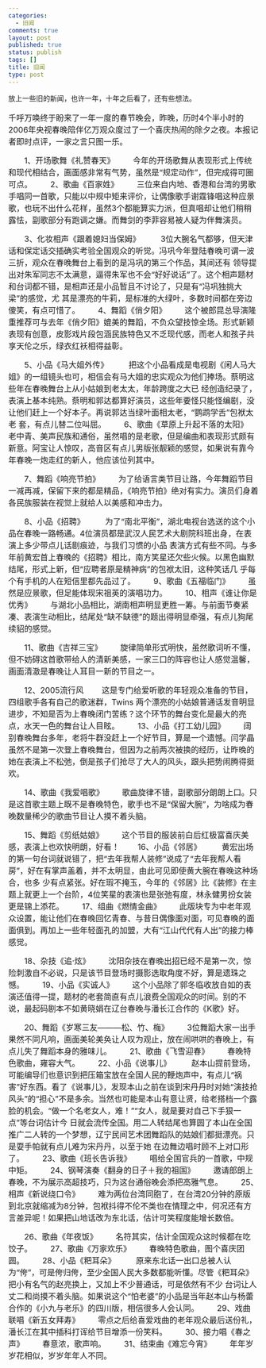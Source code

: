 ```yaml
--- 
categories: 
  - 旧闻
comments: true
layout: post
published: true
status: publish
tags: []
title: 旧闻
type: post
---
```

<div id="msgcns!3725CC0EE38B1F6!890" class="bvMsg">放上一些旧的新闻，也许一年，十年之后看了，还有些想法。<br><br><font size="3">千呼万唤终于盼来了一年一度的春节晚会，昨晚，历时4个半小时的2006年央视春晚陪伴亿万观众度过了一个喜庆热闹的除夕之夜。本报记者即时点评，一家之言只图一乐。 

 </font><font size="3">　　1、开场歌舞《礼赞春天》 
 </font><font size="3">　　今年的开场歌舞从表现形式上传统和现代相结合，画面感非常有气势，虽然是“规定动作”，但完成得可圈可点。 
 </font><font size="3">　　2、歌曲《百家姓》 
 </font><font size="3">　　三位来自内地、香港和台湾的男歌手唱同一首歌，只能以中规中矩来评价，让偶像歌手谢霆锋唱这种应景歌，也玩不出什么花样，虽然3个都能算实力派，但真唱却让他们稍稍露怯，副歌部分有跑调之嫌。而舞剑的李菲容易被人疑为伴舞演员。 

 </font><font size="3">　　3、化妆相声《跟着媳妇当保姆》 
 </font><font size="3">　
　3位大腕名气都够，但天津话和保定话交插确实考验全国观众的听觉。冯巩今年登陆春晚可谓一波三折，观众在春晚舞台上看到的是冯巩的第三个作品，其间还有
领导提出对朱军同志不太满意，逼得朱军也不会“好好说话”了。这个相声题材和台词都不错，是相声还是小品暂且不讨论了，只是有“冯巩独挑大梁”的感觉，尤
其是漂亮的牛莉，是标准的大绿叶，多数时间都在旁边傻笑，有点可惜了。 </font><font size="3">　　4、舞蹈《俏夕阳》 
 </font><font size="3">　　这个被郎昆总导演隆重推荐可与去年《俏夕阳》媲美的舞蹈，不负众望技惊全场。形式新颖表现有创意，皮影戏片段包涵民族特色又不乏现代感，而老人和孩子共享天伦之乐，绿衣红袄相得益彰。 

 </font><font size="3">　　5、小品《马大姐外传》 
 </font><font size="3">　
　把这个小品看成是电视剧《闲人马大姐》的一组镜头也可，相信会有马大姐的忠实观众为他们捧场。蔡明这些年在春晚舞台上从小姑娘到老太太，年龄跨度之大已
经创造纪录了，表演上基本纯熟。蔡明和郭达都算好演员，这些年要怪只能怪编剧，没让他们赶上一个好本子。再说郭达当绿叶面相太老，“鹦鹉学舌”包袱太老
套，有点儿替二位叫屈。 </font><font size="3">　　6、歌曲《草原上升起不落的太阳》 
 </font><font size="3">　　老中青、美声民族和通俗，虽然唱的是老歌，但是编曲和表现形式颇有新意。阿宝让人惊叹，高音区有点儿男版张靓颖的感觉，如果说有靠今年春晚一炮走红的新人，他应该位列其中。 

 </font><font size="3">　　7、舞蹈《响亮节拍》 
 </font><font size="3">　　为了给语言类节目让路，今年舞蹈节目一减再减，保留下来的都是精品，《响亮节拍》绝对有实力。演员们身着各民族服装在视觉上就给人以美感和冲击力。 

 </font><font size="3">　　8、小品《招聘》 
 </font><font size="3">　
　为了“南北平衡”，湖北电视台选送的这个小品在春晚一路畅通。4位演员都是武汉人民艺术大剧院科班出身，在表演上多少带点儿话剧痕迹，与我们习惯的小品
表演方式有些不同。与多年前黄宏首上春晚的《招聘》相比，南方笑星还欠些火候。以黑色幽默结尾，形式上新，但“应聘者原是精神病”的包袱太旧，这种笑话几
乎每个有手机的人在短信里都先品过了。 </font><font size="3">　　9、歌曲《五福临门》 
 </font><font size="3">　　虽然是应景歌，但足能体现宋祖英的演唱功力。 
 </font><font size="3">　　10、相声《谁让你是优秀》 
 </font><font size="3">　　与湖北小品相比，湖南相声明显更胜一筹。与前面节奏紧凑、表演生动相比，结尾处“缺不缺德”的题出得明显牵强，有点儿狗尾续貂的感觉。 

 </font><font size="3">　　11、歌曲《吉祥三宝》 
 </font><font size="3">　　旋律简单形式明快，虽然歌词听不懂，但不妨碍这首歌带给人的清新美感，一家三口的阵容也让人感觉温馨，画面清澈是春晚让人耳目一新的节目之一。 

 </font><font size="3">　　12、2005流行风 
 </font><font size="3">　　这是专门给爱听歌的年轻观众准备的节目，四组歌手各有自己的歌迷群，Twins 
 两个漂亮的小姑娘普通话发音明显进步，不知是否为上春晚闭门苦练？这个环节的舞台变化是最大的亮点，水天一色的舞台让人目眩。 
 </font><font size="3">　　13、小品《打工幼儿园》 
 </font><font size="3">　　阔别春晚舞台多年，老将牛群没赶上一个好节目，算是一个遗憾。闫学晶虽然不是第一次登上春晚舞台，但因为之前两次被换的经历，让昨晚的她在表演上不松弛，倒是孩子们抢尽了大人的风头，跟头把势闹腾得挺欢。 

 </font><font size="3">　　14、歌曲《我爱唱歌》 
 </font><font size="3">　　歌曲旋律不错，副歌部分朗朗上口。只是这首歌主题上既不是春晚特色，歌手也不是“保留大腕”，为啥成为春晚数量稀少的歌曲节目让人摸不着头脑。 

 </font><font size="3">　　15、舞蹈《剪纸姑娘》 
 </font><font size="3">　　这个节目的服装前白后红极富喜庆美感，表演上也欢快明朗，好看！ 
 </font><font size="3">　　16、小品《邻居》 
 </font><font size="3">　
　黄宏出场的第一句台词就说错了，把“去年我帮人装修”说成了“去年我帮人看房”，好在有掌声盖着，并不太明显，由此可见即使黄大腕在春晚这种场合，也多
少有点紧张。好在瑕不掩玉，今年的《邻居》比《装修》在主题上就更上一个台阶，4位笑星的表演也是张弛有度，林永健男扮女装更是锦上添花。 </font><font size="3">　　17、组曲《燃情金曲》 
 </font><font size="3">　　此版块专为中老年观众设置，能让他们在春晚回忆青春、与昔日偶像面对面，可见春晚的面面俱到。再加上一些年轻面孔的加盟，大有“江山代代有人出”的接力棒感觉。 

 </font><font size="3">　　18、杂技《追·炫》 
 </font><font size="3">　　沈阳杂技在春晚出招已经不是第一次，惊险刺激自不必说，只是该节目登场时摄影选取角度不好，算是遗珠之憾。 
 </font><font size="3">　　19、小品《实诚人》 
 </font><font size="3">　　这个小品除了郭冬临收放自如的表演还值得一提，题材的老套简直有点儿浪费全国观众的时间。别的不说，最起码剧本不如黄晓娟在辽台春晚与潘长江合作的《K歌》好。 

 </font><font size="3">　　20、舞蹈《岁寒三友———松、竹、梅》 
 </font><font size="3">　　3位舞蹈大家一出手果然不同凡响，画面美轮美奂让人叹为观止，放在闹哄哄的春晚上，有点儿失了舞蹈本身的雅味儿。 
 </font><font size="3">　　21、歌曲《飞雪迎春》 
 </font><font size="3">　　春晚特色歌曲，雍容大气。 
 </font><font size="3">　　22、小品《说事儿》 
 </font><font size="3">　
　赵本山提前登场，可能编导们也意识到把压箱宝放在全国人民的鞭炮声中，有点儿“祸害”好东西。看了《说事儿》，发现本山之前在谈到宋丹丹时对她“演技抢
风头”的“担心”不是多余。当然也可能是本山有意让贤，给老搭档一个露脸的机会。“做一个名老女人，难！”“女人，就是要对自己下手狠一点”等台词估计今
日就会流传全国。用二人转结尾也算圆了本山在全国推广二人转的一个梦想，辽宁民间艺术团舞蹈队的姑娘们都挺漂亮。只是耍手帕就有点儿难为宋丹丹，以至于她
在边舞边唱时顾不上对口形了。 </font><font size="3">　　23、歌曲《班长告诉我》 
 </font><font size="3">　　唱给全国官兵的一首歌，中规中矩。 
 </font><font size="3">　　24、钢琴演奏《翻身的日子＋我的祖国》 
 </font><font size="3">　　邀请郎朗上春晚，不为展示高超技巧，只为这台通俗晚会添把高雅气息。 
 </font><font size="3">　　25、相声《新说绕口令》 
 </font><font size="3">　　难为两位台湾同胞了，在台湾20分钟的原版到北京就缩减为8分钟，包袱抖得不伦不类也在情理之中，何况还有方言差异呢！如果把山地话改为东北话，估计可笑程度能增长数倍。 

 </font><font size="3">　　26、歌曲《年夜饭》 
 </font><font size="3">　　名符其实，估计全国观众这时候都在吃饺子。 
 </font><font size="3">　　27、歌曲《万家欢乐》 
 </font><font size="3">　　春晚特色歌曲，图个喜庆团圆。 
 </font><font size="3">　　28、小品《粑耳朵》 
 </font><font size="3">　
　原来东北话一出口总被人认为“侉”，可是侉归侉，至少全国人民大多数都能听懂。尽管《粑耳朵》把小有名气的赵亮换上，又加上不少普通话，可是依然有不少
台词让人丈二和尚摸不着头脑。如果说这个“怕老婆”的小品是当年赵本山与杨蕾合作的《小九与老乐》的四川版，相信很多人会认同。 </font><font size="3">　　29、戏曲联唱《新五女拜寿》 
 </font><font size="3">　　零点之后给喜爱戏曲的老年观众最后送份礼，潘长江在其中插科打诨给节目增添一份笑料。 
 </font><font size="3">　　30、接力唱《春之声》 
 </font><font size="3">　　春意浓，歌声响。 
 </font><font size="3">　　31、结束曲《难忘今宵》 
 </font><font size="3">　　年年岁岁花相似，岁岁年年人不同。 
 </font><br>
</div>
